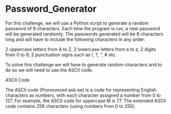 # Password_Generator
For this challenge, we will use a Python script to generate a random password of 8 characters. Each time the program is run, a new password will be generated randomly. The passwords generated will be 8 characters long and will have to include the following characters in any order:

2 uppercase letters from A to Z,
2 lowercase letters from a to z,
2 digits from 0 to 9,
2 punctuation signs such as !, ?, “, # etc.

To solve this challenge we will have to generate random characters and to do so we will need to use the ASCII code.

ASCII Code

The ASCII code (Pronounced ask-ee) is a code for representing English characters as numbers, with each character assigned a number from 0 to 127. For example, the ASCII code for uppercase M is 77. The extended ASCII code contains 256 characters (using numbers from 0 to 255).
